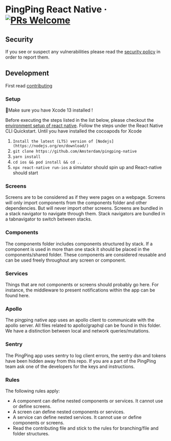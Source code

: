 # PingPing React Native &middot; [![PRs Welcome](https://img.shields.io/badge/PRs-welcome-brightgreen.svg)](CONTRIBUTING.md)

## Security

If you see or suspect any vulnerabilities please read the [security policy](SECURITY.md) in order to report them.

## Development

First read [contributing](CONTRIBUTING.md)

### Setup

:rotating_light:Make sure you have Xcode 13 installed !

Before executing the steps listed in the list below, please checkout the [environment setup of react native](https://reactnative.dev/docs/environment-setup). Follow the steps under the React Native CLI Quickstart. Until you have installed the cocoapods for Xcode

1. `Install the latest (LTS) version of [Nodejs](https://nodejs.org/en/download/)`
1. `git clone https://github.com/Amsterdam/pingping-native`
1. `yarn install`
1. `cd ios && pod install && cd ..`
1. `npx react-native run-ios` a simulator should spin up and React-native should start

### Screens

Screens are to be considered as if they were pages on a webpage. Screens will only import components from the components folder and other dependencies.
But will never import other screens. Screens are bundled in a stack navigator to navigate through them. Stack navigators are bundled in a tabnavigator to switch between stacks.

### Components

The components folder includes components structured by stack. If a component is used in more than one stack it should be placed in the components/shared folder. These components are considered reusable and can be used freely throughout any screen or component.

### Services

Things that are not components or screens should probably go here. For instance, the middleware to present notifications within the app can be found here.

### Apollo

The pingping native app uses an apollo client to communicate with the apollo server. All files related to apollo/graphql can be found in this folder. We have a distinction between local and network queries/mutations.

### Sentry

The PingPing app uses sentry to log client errors, the sentry dsn and tokens have been hidden away from this repo. If you are a part of the PingPing team ask one of the developers for the keys and instructions.

### Rules

The following rules apply:

- A component can define nested components or services. It cannot use or define screens.
- A screen can define nested components or services.
- A service can define nested services. It cannot use or define components or screens.
- Read the contributing file and stick to the rules for branching/file and folder structures.
